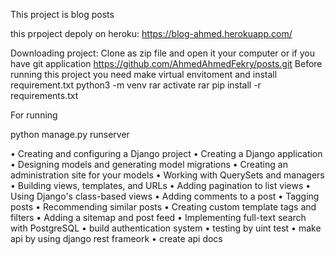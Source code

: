 This project is blog posts


this prpoject depoly on heroku: https://blog-ahmed.herokuapp.com/

Downloading project:
Clone as zip file and open it your computer or if you have git application
https://github.com/AhmedAhmedFekry/posts.git
Before running this project you need make virtual envitoment and install requirement.txt
  python3 -m venv rar 
    activate rar 
    pip install -r requirements.txt
    
For running

python manage.py runserver

• Creating and configuring a Django project
• Creating a Django application
• Designing models and generating model migrations
• Creating an administration site for your models
• Working with QuerySets and managers
• Building views, templates, and URLs
• Adding pagination to list views
• Using Django's class-based views
• Adding comments to a post
• Tagging posts
• Recommending similar posts
• Creating custom template tags and filters
• Adding a sitemap and post feed
• Implementing full-text search with PostgreSQL
• build authentication system
• testing by uint test
• make api by using django rest frameork
• create api docs 
